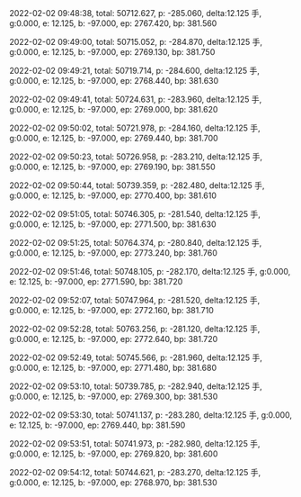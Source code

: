 2022-02-02 09:48:38, total: 50712.627, p: -285.060, delta:12.125 手, g:0.000, e: 12.125, b: -97.000, ep: 2767.420, bp: 381.560

2022-02-02 09:49:00, total: 50715.052, p: -284.870, delta:12.125 手, g:0.000, e: 12.125, b: -97.000, ep: 2769.130, bp: 381.750

2022-02-02 09:49:21, total: 50719.714, p: -284.600, delta:12.125 手, g:0.000, e: 12.125, b: -97.000, ep: 2768.440, bp: 381.630

2022-02-02 09:49:41, total: 50724.631, p: -283.960, delta:12.125 手, g:0.000, e: 12.125, b: -97.000, ep: 2769.000, bp: 381.620

2022-02-02 09:50:02, total: 50721.978, p: -284.160, delta:12.125 手, g:0.000, e: 12.125, b: -97.000, ep: 2769.440, bp: 381.700

2022-02-02 09:50:23, total: 50726.958, p: -283.210, delta:12.125 手, g:0.000, e: 12.125, b: -97.000, ep: 2769.190, bp: 381.550

2022-02-02 09:50:44, total: 50739.359, p: -282.480, delta:12.125 手, g:0.000, e: 12.125, b: -97.000, ep: 2770.400, bp: 381.610

2022-02-02 09:51:05, total: 50746.305, p: -281.540, delta:12.125 手, g:0.000, e: 12.125, b: -97.000, ep: 2771.500, bp: 381.630

2022-02-02 09:51:25, total: 50764.374, p: -280.840, delta:12.125 手, g:0.000, e: 12.125, b: -97.000, ep: 2773.240, bp: 381.760

2022-02-02 09:51:46, total: 50748.105, p: -282.170, delta:12.125 手, g:0.000, e: 12.125, b: -97.000, ep: 2771.590, bp: 381.720

2022-02-02 09:52:07, total: 50747.964, p: -281.520, delta:12.125 手, g:0.000, e: 12.125, b: -97.000, ep: 2772.160, bp: 381.710

2022-02-02 09:52:28, total: 50763.256, p: -281.120, delta:12.125 手, g:0.000, e: 12.125, b: -97.000, ep: 2772.640, bp: 381.720

2022-02-02 09:52:49, total: 50745.566, p: -281.960, delta:12.125 手, g:0.000, e: 12.125, b: -97.000, ep: 2771.480, bp: 381.680

2022-02-02 09:53:10, total: 50739.785, p: -282.940, delta:12.125 手, g:0.000, e: 12.125, b: -97.000, ep: 2769.300, bp: 381.530

2022-02-02 09:53:30, total: 50741.137, p: -283.280, delta:12.125 手, g:0.000, e: 12.125, b: -97.000, ep: 2769.440, bp: 381.590

2022-02-02 09:53:51, total: 50741.973, p: -282.980, delta:12.125 手, g:0.000, e: 12.125, b: -97.000, ep: 2769.820, bp: 381.600

2022-02-02 09:54:12, total: 50744.621, p: -283.270, delta:12.125 手, g:0.000, e: 12.125, b: -97.000, ep: 2768.970, bp: 381.530